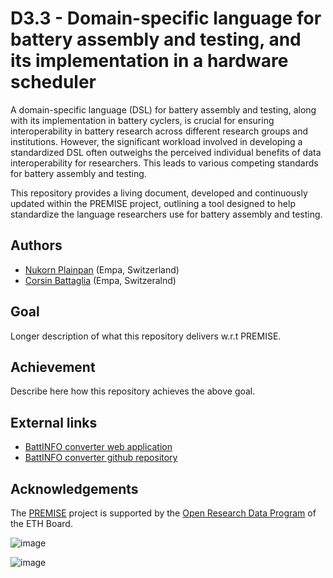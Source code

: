 # D3.3 -  Domain-specific language for battery assembly and testing, and its implementation in a hardware scheduler

A domain-specific language (DSL) for battery assembly and testing, along with its implementation in battery cyclers, is crucial for ensuring interoperability in battery research across different research groups and institutions. However, the significant workload involved in developing a standardized DSL often outweighs the perceived individual benefits of data interoperability for researchers. This leads to various competing standards for battery assembly and testing.

This repository provides a living document, developed and continuously updated within the PREMISE project, outlining a tool designed to help standardize the language researchers use for battery assembly and testing.

## Authors

- [Nukorn Plainpan](nukorn.plainpan@empa.ch) (Empa, Switzerland)
- [Corsin Battaglia](corsin.battaglia@empa.ch) (Empa, Switzeralnd) 

## Goal

Longer description of what this repository delivers w.r.t PREMISE.

## Achievement

Describe here how this repository achieves the above goal.

## External links

- [BattINFO converter web application](https://battinfoconverter.streamlit.app/)  
- [BattINFO converter github repository](https://github.com/EmpaEconversion/BattInfoConverter)

## Acknowledgements

The [PREMISE](https://ord-premise.org/) project is supported by the [Open Research Data Program](https://ethrat.ch/en/eth-domain/open-research-data/) of the ETH Board.

![image](https://ord-premise.org/assets/img/logos/PREMISE-logo.svg)

![image](https://ethrat.ch/wp-content/uploads/2021/12/ethr_en_rgb_black.svg)
